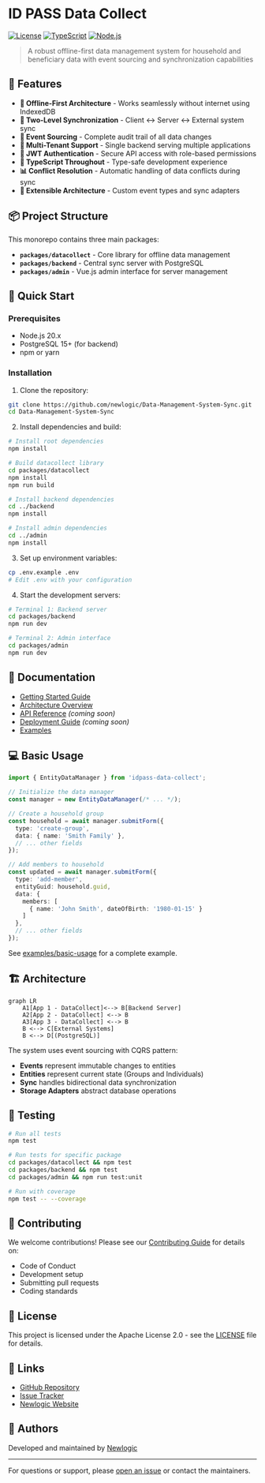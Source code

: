 # ID PASS Data Collect

[![License](https://img.shields.io/badge/License-Apache%202.0-blue.svg)](LICENSE)
[![TypeScript](https://img.shields.io/badge/TypeScript-5.x-blue)](https://www.typescriptlang.org/)
[![Node.js](https://img.shields.io/badge/Node.js-20.x-green)](https://nodejs.org/)

> A robust offline-first data management system for household and beneficiary data with event sourcing and synchronization capabilities

## 🚀 Features

- **🔌 Offline-First Architecture** - Works seamlessly without internet using IndexedDB
- **🔄 Two-Level Synchronization** - Client ↔ Server ↔ External system sync
- **📝 Event Sourcing** - Complete audit trail of all data changes
- **🏢 Multi-Tenant Support** - Single backend serving multiple applications
- **🔐 JWT Authentication** - Secure API access with role-based permissions
- **🎯 TypeScript Throughout** - Type-safe development experience
- **📊 Conflict Resolution** - Automatic handling of data conflicts during sync
- **🔧 Extensible Architecture** - Custom event types and sync adapters

## 📦 Project Structure

This monorepo contains three main packages:

- **`packages/datacollect`** - Core library for offline data management
- **`packages/backend`** - Central sync server with PostgreSQL
- **`packages/admin`** - Vue.js admin interface for server management

## 🚀 Quick Start

### Prerequisites

- Node.js 20.x
- PostgreSQL 15+ (for backend)
- npm or yarn

### Installation

1. Clone the repository:
```bash
git clone https://github.com/newlogic/Data-Management-System-Sync.git
cd Data-Management-System-Sync
```

2. Install dependencies and build:
```bash
# Install root dependencies
npm install

# Build datacollect library
cd packages/datacollect
npm install
npm run build

# Install backend dependencies
cd ../backend
npm install

# Install admin dependencies
cd ../admin
npm install
```

3. Set up environment variables:
```bash
cp .env.example .env
# Edit .env with your configuration
```

4. Start the development servers:
```bash
# Terminal 1: Backend server
cd packages/backend
npm run dev

# Terminal 2: Admin interface
cd packages/admin
npm run dev
```

## 📖 Documentation

- [Getting Started Guide](docs/README.md)
- [Architecture Overview](docs/architecture/new-spec.md)
- [API Reference](docs/api/README.md) *(coming soon)*
- [Deployment Guide](docs/deployment/README.md) *(coming soon)*
- [Examples](examples/)

## 💻 Basic Usage

```typescript
import { EntityDataManager } from 'idpass-data-collect';

// Initialize the data manager
const manager = new EntityDataManager(/* ... */);

// Create a household group
const household = await manager.submitForm({
  type: 'create-group',
  data: { name: 'Smith Family' },
  // ... other fields
});

// Add members to household
const updated = await manager.submitForm({
  type: 'add-member',
  entityGuid: household.guid,
  data: { 
    members: [
      { name: 'John Smith', dateOfBirth: '1980-01-15' }
    ]
  },
  // ... other fields
});
```

See [examples/basic-usage](examples/basic-usage/) for a complete example.

## 🏗️ Architecture

```mermaid
graph LR
    A1[App 1 - DataCollect]<--> B[Backend Server]
    A2[App 2 - DataCollect] <--> B
    A3[App 3 - DataCollect] <--> B
    B <--> C[External Systems]
    B <--> D[(PostgreSQL)]
```

The system uses event sourcing with CQRS pattern:
- **Events** represent immutable changes to entities
- **Entities** represent current state (Groups and Individuals)
- **Sync** handles bidirectional data synchronization
- **Storage Adapters** abstract database operations

## 🧪 Testing

```bash
# Run all tests
npm test

# Run tests for specific package
cd packages/datacollect && npm test
cd packages/backend && npm test
cd packages/admin && npm run test:unit

# Run with coverage
npm test -- --coverage
```

## 🤝 Contributing

We welcome contributions! Please see our [Contributing Guide](CONTRIBUTING.md) for details on:
- Code of Conduct
- Development setup
- Submitting pull requests
- Coding standards

## 📄 License

This project is licensed under the Apache License 2.0 - see the [LICENSE](LICENSE) file for details.

## 🔗 Links

- [GitHub Repository](https://github.com/newlogic/Data-Management-System-Sync)
- [Issue Tracker](https://github.com/newlogic/Data-Management-System-Sync/issues)
- [Newlogic Website](https://newlogic.com)

## 👥 Authors

Developed and maintained by [Newlogic](https://newlogic.com)

---

For questions or support, please [open an issue](https://github.com/newlogic/Data-Management-System-Sync/issues) or contact the maintainers.